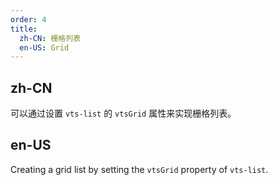 ```yaml
---
order: 4
title:
  zh-CN: 栅格列表
  en-US: Grid
---
```


## zh-CN

可以通过设置 `vts-list` 的 `vtsGrid` 属性来实现栅格列表。

## en-US

Creating a grid list by setting the `vtsGrid` property of `vts-list`.
